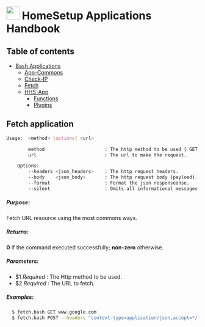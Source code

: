 # <img src="https://iili.io/HvtxC1S.png"  width="34" height="34"> HomeSetup Applications Handbook

## Table of contents

<!-- toc -->
- [Bash Applications](../../applications.md)
  * [App-Commons](app-commons.md#application-commons)
  * [Check-IP](check-ip.md#check-ip-application)
  * [Fetch](fetch.md#fetch-application)
  * [HHS-App](hhs-app.md#homesetup-application)
    + [Functions](hhs-app.md#functions)
    + [Plugins](hhs-app.md#plug-ins)
<!-- tocstop -->

## Fetch application

```bash
Usage:  <method> [options] <url>

        method                      : The http method to be used [ GET, POST, PUT, PATCH, DELETE ].
        url                         : The url to make the request.

    Options:
        --headers <json_headers>    : The http request headers.
        --body    <json_body>       : The http request body (payload).
        --format                    : Format the json responseonse.
        --silent                    : Omits all informational messages.
```

##### **Purpose**:

Fetch URL resource using the most commons ways.

##### **Returns**:

**0** if the command executed successfully; **non-zero** otherwise.

##### **Parameters**: 

  - $1 _Required_ : The Http method to be used.
  - $2 _Required_ : The URL to fetch.

##### **Examples:**

```bash
  $ fetch.bash GET www.google.com
  $ fetch.bash POST --headers "context-type=application/json,accept=*/*"  --body='{"id": 123}' localhost:8080/rest/api
```
